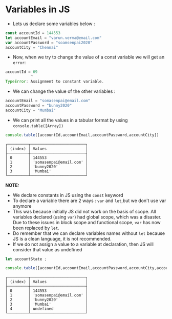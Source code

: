 # Variables in JS 

- Lets us declare some variables below : 
```javascript
const accountId = 144553
let accountEmail = "varun.verma@email.com"
var accountPassword = "soamsenpai2020"
accountCity = "Chennai"
```
- Now, when we try to change the value of a const variable we will get an `error`:
```javascript
accountId = 69
           ^
TypeError: Assignment to constant variable.
```

- We can change the value of the other variables : 
```javascript
accountEmail = "somasenpai@email.com"
accountPassword = "bunny2020"
accountCity = "Mumbai"
```
- We can print all the values in a tabular format by using `console.table([Array])`
```javascript
console.table([accountId,accountEmail,accountPassword,accountCity])
```
```
┌─────────┬────────────────────────┐
│ (index) │ Values                 │
├─────────┼────────────────────────┤
│ 0       │ 144553                 │
│ 1       │ 'somasenpai@email.com' │
│ 2       │ 'bunny2020'            │
│ 3       │ 'Mumbai'               │
└─────────┴────────────────────────┘
```

**NOTE:** 
- We declare constants in JS using the `const` keyword
- To declare a variable there are 2 ways : `var` and `let`,but we don't use var anymore
- This was because initially JS did not work on the basis of scope. All variables declared (using `var`) had global scope, which was a disaster. Due to these issues in block scope and functional scope, `var` has now been replaced by `let`.
- Do remember that we can declare variables names without `let` because JS is a clean language, it is not recommended.
- If we do not assign a value to a variable at declaration, then JS will consider that value as undefined

```javascript
let accountState ;

console.table([accountId,accountEmail,accountPassword,accountCity,accountState])
```
```
┌─────────┬────────────────────────┐
│ (index) │ Values                 │
├─────────┼────────────────────────┤
│ 0       │ 144553                 │
│ 1       │ 'somasenpai@email.com' │
│ 2       │ 'bunny2020'            │
│ 3       │ 'Mumbai'               │
│ 4       │ undefined              │
└─────────┴────────────────────────┘
```